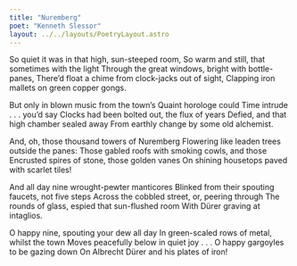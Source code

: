```yaml
---
title: "Nuremberg"
poet: "Kenneth Slessor"
layout: ../../layouts/PoetryLayout.astro
---
```



So quiet it was in that high, sun-steeped room,
So warm and still, that sometimes with the light
Through the great windows, bright with bottle-panes,
There’d float a chime from clock-jacks out of sight,
    Clapping iron mallets on green copper gongs.

But only in blown music from the town’s
Quaint horologe could Time intrude . . . you’d say
Clocks had been bolted out, the flux of years
Defied, and that high chamber sealed away
    From earthly change by some old alchemist.

And, oh, those thousand towers of Nuremberg
Flowering like leaden trees outside the panes:
Those gabled roofs with smoking cowls, and those
Encrusted spires of stone, those golden vanes
    On shining housetops paved with scarlet tiles!

And all day nine wrought-pewter manticores
Blinked from their spouting faucets, not five steps
Across the cobbled street, or, peering through
The rounds of glass, espied that sun-flushed room
    With Dürer graving at intaglios.

O happy nine, spouting your dew all day
In green-scaled rows of metal, whilst the town
Moves peacefully below in quiet joy . . .
O happy gargoyles to be gazing down
    On Albrecht Dürer and his plates of iron!